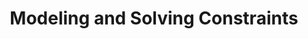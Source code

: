 ---
title: Modeling and Solving Constraints
summary: 'DESCRIPTION'
datePublished: '29 May 2024'

series:
  seriesName: breadcrumbs-game-physics
  seriesNumber: 3
---